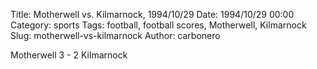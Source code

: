 Title: Motherwell vs. Kilmarnock, 1994/10/29
Date: 1994/10/29 00:00
Category: sports
Tags: football, football scores, Motherwell, Kilmarnock
Slug: motherwell-vs-kilmarnock
Author: carbonero


Motherwell 3 - 2 Kilmarnock
